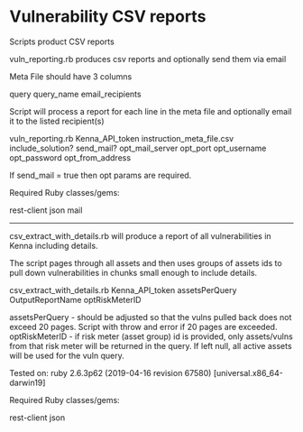 # Vulnerability CSV reports

Scripts product CSV reports

vuln_reporting.rb produces csv reports and optionally send them via email 

Meta File should have 3 columns

query
query_name
email_recipients

Script will process a report for each line in the meta file and optionally email it to the listed recipient(s)

vuln_reporting.rb Kenna_API_token instruction_meta_file.csv include_solution? send_mail? opt_mail_server opt_port opt_username opt_password opt_from_address

If send_mail = true then opt params are required. 

Required Ruby classes/gems:

rest-client
json
mail


__________________________________________________________________________________________________________________


csv_extract_with_details.rb will produce a report of all vulnerabilities in Kenna including details. 

The script pages through all assets and then uses groups of assets ids to pull down vulnerabilities in chunks small enough to include details. 

csv_extract_with_details.rb Kenna_API_token assetsPerQuery OutputReportName optRiskMeterID

assetsPerQuery - should be adjusted so that the vulns pulled back does not exceed 20 pages. Script with throw and error if 20 pages are exceeded.
optRiskMeterID - if risk meter (asset group) id is provided, only assets/vulns from that risk meter will be returned in the query. If left null, all active assets will be used for the vuln query. 

Tested on:
ruby 2.6.3p62 (2019-04-16 revision 67580) [universal.x86_64-darwin19]

Required Ruby classes/gems:

rest-client
json

